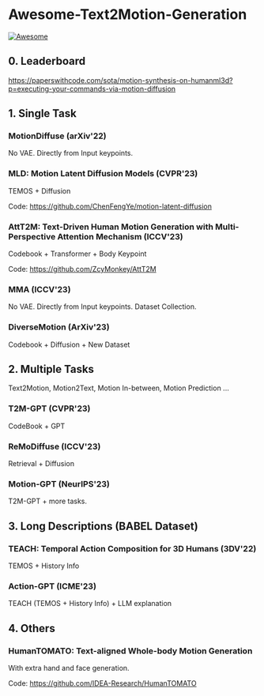 # Awesome-Text2Motion-Generation

 [![Awesome](https://cdn.rawgit.com/sindresorhus/awesome/d7305f38d29fed78fa85652e3a63e154dd8e8829/media/badge.svg)](https://github.com/sindresorhus/awesome)  
 
## 0. Leaderboard 
https://paperswithcode.com/sota/motion-synthesis-on-humanml3d?p=executing-your-commands-via-motion-diffusion 

## 1. Single Task

### MotionDiffuse (arXiv'22) 
No VAE. Directly from Input keypoints. 

### MLD: Motion Latent Diffusion Models (CVPR'23)
TEMOS + Diffusion 

Code: https://github.com/ChenFengYe/motion-latent-diffusion 

### AttT2M: Text-Driven Human Motion Generation with Multi-Perspective Attention Mechanism (ICCV'23) 
Codebook + Transformer + Body Keypoint 

Code: https://github.com/ZcyMonkey/AttT2M

### MMA (ICCV'23) 
No VAE. Directly from Input keypoints. Dataset Collection.

### DiverseMotion (ArXiv'23) 
Codebook + Diffusion + New Dataset 


## 2. Multiple Tasks 

Text2Motion, Motion2Text, Motion In-between, Motion Prediction ... 

### T2M-GPT (CVPR'23)
CodeBook + GPT 

### ReMoDiffuse (ICCV'23) 
Retrieval + Diffusion 

### Motion-GPT (NeurIPS'23)
T2M-GPT + more tasks. 

## 3. Long Descriptions (BABEL Dataset)

### TEACH: Temporal Action Composition for 3D Humans (3DV'22) 
TEMOS + History Info 

### Action-GPT (ICME'23)
TEACH (TEMOS + History Info)  + LLM explanation 

## 4. Others 

### HumanTOMATO: Text-aligned Whole-body Motion Generation 
With extra hand and face generation. 

Code: https://github.com/IDEA-Research/HumanTOMATO 
 


 

